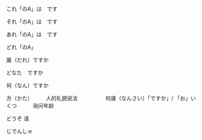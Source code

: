 これ「のA」は　です

それ「のA」は　です

あれ「のA」は　です

どれ「のA」　

誰（だれ）ですか

どなた　ですか

何（なん）ですか　

<!-- これは、私のノートパソコンです。 -->
<!-- この電話は、李さんのです。 -->

方（かた）　　　人的礼貌说法　　　　　<!-- この方 -->
何歳（なんさい）「ですか」/ 「お」いくつ　　　询问年龄

どうぞ  请

じでんしゃ
